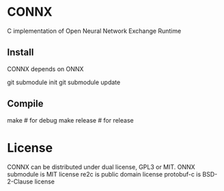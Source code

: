 # CONNX
C implementation of Open Neural Network Exchange Runtime

## Install
CONNX depends on ONNX

git submodule init
git submodule update

## Compile
make			# for debug
make release	# for release

# License
CONNX can be distributed under dual license, GPL3 or MIT.
ONNX submodule is MIT license
re2c is public domain license
protobuf-c is BSD-2-Clause license
